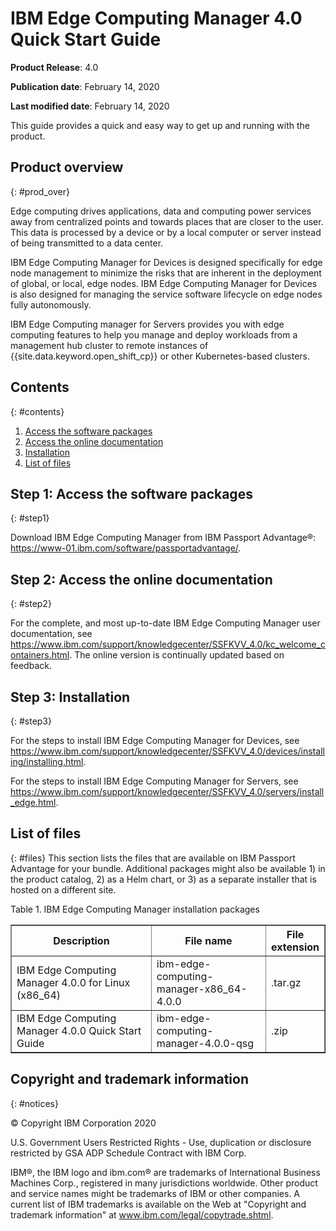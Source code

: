 # IBM Edge Computing Manager 4.0 Quick Start Guide

<b>Product Release</b>: 4.0

<b>Publication date</b>: February 14, 2020

<b>Last modified date</b>: February 14, 2020

This guide provides a quick and easy way to get up and running with the product.

## Product overview
{: #prod_over}

Edge computing drives applications, data and computing power services away from centralized points and towards places that are closer to the user. This data is processed by a device or by a local computer or server instead of being transmitted to a data center.

IBM Edge Computing Manager for Devices is designed specifically for edge node management to minimize the risks that are inherent in the deployment of global, or local, edge nodes. IBM Edge Computing Manager for Devices is also designed for managing the service software lifecycle on edge nodes fully autonomously.

IBM Edge Computing manager for Servers provides you with edge computing features to help you manage and deploy workloads from a management hub cluster to remote instances of {{site.data.keyword.open_shift_cp}} or other Kubernetes-based clusters.

## Contents
{: #contents}

 1. [Access the software packages](#step1)
 2. [Access the online documentation](#step2)
 3. [Installation](#step3)
 4. [List of files](#files)

## Step 1: Access the software packages
{: #step1}

Download IBM Edge Computing Manager from IBM Passport Advantage®: https://www-01.ibm.com/software/passportadvantage/.

## Step 2: Access the online documentation
{: #step2}

For the complete, and most up-to-date IBM Edge Computing Manager user documentation, see https://www.ibm.com/support/knowledgecenter/SSFKVV_4.0/kc_welcome_containers.html. The online version is continually updated based on feedback.

## Step 3: Installation
{: #step3}

For the steps to install IBM Edge Computing Manager for Devices, see https://www.ibm.com/support/knowledgecenter/SSFKVV_4.0/devices/installing/installing.html.

For the steps to install IBM Edge Computing Manager for Servers, see https://www.ibm.com/support/knowledgecenter/SSFKVV_4.0/servers/install_edge.html.

## List of files
{: #files}
This section lists the files that are available on IBM Passport Advantage for your bundle. Additional packages might also be available 1) in the product catalog, 2) as a Helm chart, or 3) as a separate installer that is hosted on a different site.

Table 1. IBM Edge Computing Manager installation packages
<table border="1" width="100%">
  <tr>
    <th width="50%">Description</th>
    <th width="40%">File name<br></th>
    <th width="10%">File extension<br></th>
  </tr>
  <tr>
    <td>IBM Edge Computing Manager 4.0.0 for Linux (x86_64)</td>
    <td>ibm-edge-computing-manager-x86_64-4.0.0</td>
    <td>.tar.gz</td>
  </tr>
  <tr>
    <td>IBM Edge Computing Manager 4.0.0 Quick Start Guide</td>
    <td>ibm-edge-computing-manager-4.0.0-qsg</td>
    <td>.zip</td>
  </tr>
</table>

## Copyright and trademark information
{: #notices}

© Copyright IBM Corporation 2020

U.S. Government Users Restricted Rights - Use, duplication or disclosure restricted by GSA ADP Schedule Contract with IBM Corp.

IBM®, the IBM logo and ibm.com® are trademarks of International Business Machines Corp., registered in many jurisdictions worldwide. Other product and service names might be trademarks of IBM or other companies. A current list of IBM trademarks is available on the Web at "Copyright and trademark information" at www.ibm.com/legal/copytrade.shtml.
